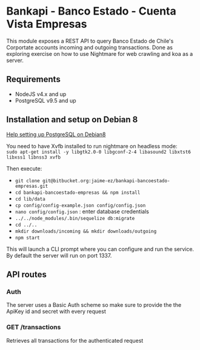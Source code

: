 # Bankapi - Banco Estado - Cuenta Vista Empresas  

This module exposes a REST API to query Banco Estado de Chile's Corportate accounts incoming and outgoing transactions. Done as exploring exercise on how to use Nightmare for web crawling and koa as a server.  

## Requirements  

- NodeJS v4.x and up  
- PostgreSQL v9.5 and up  

## Installation and setup on Debian 8  

[Help setting up PostgreSQL on Debian8](https://gist.github.com/jaime-ez/c7ede87969f1884710545a01371ac3d4)  

You need to have Xvfb installed to run nightmare on headless mode:  
`sudo apt-get install -y libgtk2.0-0 libgconf-2-4 libasound2 libxtst6 libxss1 libnss3 xvfb`  

Then execute:  

- `git clone git@bitbucket.org:jaime-ez/bankapi-bancoestado-empresas.git`  
- `cd bankapi-bancoestado-empresas && npm install`  
- `cd lib/data`
- `cp config/config-example.json config/config.json`  
- `nano config/config.json` : enter database credentials  
- `../../node_modules/.bin/sequelize db:migrate`  
- `cd ../..`
- `mkdir downloads/incoming && mkdir downloads/outgoing`  
- `npm start`  

This will launch a CLI prompt where you can configure and run the service. By default the server will run on port 1337.  

## API routes  

### Auth  

The server uses a Basic Auth scheme so make sure to provide the the ApiKey id and secret with every request  

### GET /transactions  

Retrieves all transactions for the authenticated request  
